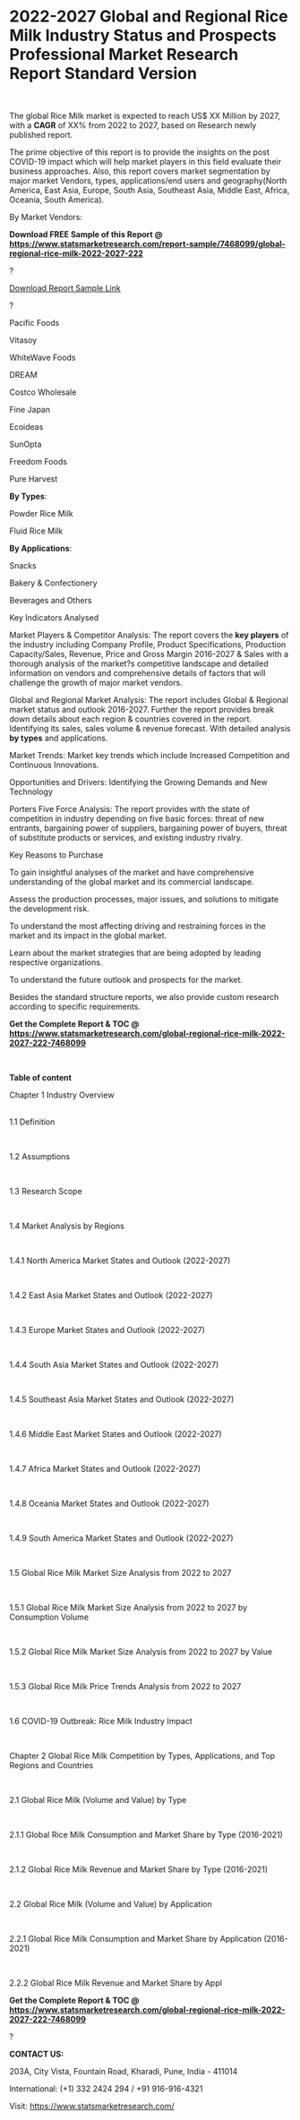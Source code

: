 <h1>2022-2027 Global and Regional Rice Milk Industry Status and Prospects Professional Market Research Report Standard Version</h1><br/><p>The global Rice Milk market is expected to reach US$ XX Million by 2027, with a <strong>CAGR</strong> of XX% from 2022 to 2027, based on Research newly published report.</p>
 
 
 
 <p>The prime objective of this report is to provide the insights on the post COVID-19 impact which will help market players in this field evaluate their business approaches. Also, this report covers market segmentation by major market Vendors, types, applications/end users and geography(North America, East Asia, Europe, South Asia, Southeast Asia, Middle East, Africa, Oceania, South America).</p>
 
 
 
 <p>By Market Vendors:</p>
 
 
 
 <div><b>Download FREE Sample of this Report @ <a href="https://www.statsmarketresearch.com/download-free-sample/7468099/global-regional-rice-milk-2022-2027-222">https://www.statsmarketresearch.com/report-sample/7468099/global-regional-rice-milk-2022-2027-222</a></b></div>
 
 
 
 <p>? </p>
 
 
 
 <p><a href="https://www.statsmarketresearch.com/download-free-sample/7468099/global-regional-rice-milk-2022-2027-222">Download Report Sample Link</a></p>
 
 
 
 <p>? </p>
 
 
 
 <p>Pacific Foods</p>
 
 
 
 <p>Vitasoy</p>
 
 
 
 <p>WhiteWave Foods</p>
 
 
 
 <p>DREAM</p>
 
 
 
 <p>Costco Wholesale</p>
 
 
 
 <p>Fine Japan</p>
 
 
 
 <p>Ecoideas</p>
 
 
 
 <p>SunOpta</p>
 
 
 
 <p>Freedom Foods</p>
 
 
 
 <p>Pure Harvest</p>
 
 
 
 <p><strong>By Types</strong>:</p>
 
 
 
 <p>Powder Rice Milk</p>
 
 
 
 <p>Fluid Rice Milk</p>
 
 
 
 <p><strong><strong>By Applications</strong></strong>:</p>
 
 
 
 <p>Snacks</p>
 
 
 
 <p>Bakery & Confectionery</p>
 
 
 
 <p>Beverages and Others</p>
 
 
 
 <p>Key Indicators Analysed</p>
 
 
 
 <p>Market Players & Competitor Analysis: The report covers the <strong>key players</strong> of the industry including Company Profile, Product Specifications, Production Capacity/Sales, Revenue, Price and Gross Margin 2016-2027 & Sales with a thorough analysis of the market?s competitive landscape and detailed information on vendors and comprehensive details of factors that will challenge the growth of major market vendors.</p>
 
 
 
 <p>Global and Regional Market Analysis: The report includes Global & Regional market status and outlook 2016-2027. Further the report provides break down details about each region & countries covered in the report. Identifying its sales, sales volume & revenue forecast. With detailed analysis <strong>by types</strong> and applications.</p>
 
 
 
 <p>Market Trends: Market key trends which include Increased Competition and Continuous Innovations.</p>
 
 
 
 <p>Opportunities and Drivers: Identifying the Growing Demands and New Technology</p>
 
 
 
 <p>Porters Five Force Analysis: The report provides with the state of competition in industry depending on five basic forces: threat of new entrants, bargaining power of suppliers, bargaining power of buyers, threat of substitute products or services, and existing industry rivalry.</p>
 
 
 
 <p>Key Reasons to Purchase</p>
 
 
 
 <p>To gain insightful analyses of the market and have comprehensive understanding of the global market and its commercial landscape.</p>
 
 
 
 <p>Assess the production processes, major issues, and solutions to mitigate the development risk.</p>
 
 
 
 <p>To understand the most affecting driving and restraining forces in the market and its impact in the global market.</p>
 
 
 
 <p>Learn about the market strategies that are being adopted by leading respective organizations.</p>
 
 
 
 <p>To understand the future outlook and prospects for the market.</p>
 
 
 
 <p>Besides the standard structure reports, we also provide custom research according to specific requirements.</p>
 
 
 
 <div><b>Get the Complete Report & TOC @ <a href="https://www.statsmarketresearch.com/global-regional-rice-milk-2022-2027-222-7468099">https://www.statsmarketresearch.com/global-regional-rice-milk-2022-2027-222-7468099</a></b></div>
 
 
 
 <p><br />
 
 <b>Table of content</b></p>
 
 
 
 <p>Chapter 1 Industry Overview<br />
 
 <br />
 
 1.1 Definition<br />
 
 <br />
 
 1.2 Assumptions<br />
 
 <br />
 
 1.3 Research Scope<br />
 
 <br />
 
 1.4 Market Analysis by Regions<br />
 
 <br />
 
 1.4.1 North America Market States and Outlook (2022-2027)<br />
 
 <br />
 
 1.4.2 East Asia Market States and Outlook (2022-2027)<br />
 
 <br />
 
 1.4.3 Europe Market States and Outlook (2022-2027)<br />
 
 <br />
 
 1.4.4 South Asia Market States and Outlook (2022-2027)<br />
 
 <br />
 
 1.4.5 Southeast Asia Market States and Outlook (2022-2027)<br />
 
 <br />
 
 1.4.6 Middle East Market States and Outlook (2022-2027)<br />
 
 <br />
 
 1.4.7 Africa Market States and Outlook (2022-2027)<br />
 
 <br />
 
 1.4.8 Oceania Market States and Outlook (2022-2027)<br />
 
 <br />
 
 1.4.9 South America Market States and Outlook (2022-2027)<br />
 
 <br />
 
 1.5 Global Rice Milk Market Size Analysis from 2022 to 2027<br />
 
 <br />
 
 1.5.1 Global Rice Milk Market Size Analysis from 2022 to 2027 by Consumption Volume<br />
 
 <br />
 
 1.5.2 Global Rice Milk Market Size Analysis from 2022 to 2027 by Value<br />
 
 <br />
 
 1.5.3 Global Rice Milk Price Trends Analysis from 2022 to 2027<br />
 
 <br />
 
 1.6 COVID-19 Outbreak: Rice Milk Industry Impact<br />
 
 <br />
 
 Chapter 2 Global Rice Milk Competition by Types, Applications, and Top Regions and Countries<br />
 
 <br />
 
 2.1 Global Rice Milk (Volume and Value) by Type<br />
 
 <br />
 
 2.1.1 Global Rice Milk Consumption and Market Share by Type (2016-2021)<br />
 
 <br />
 
 2.1.2 Global Rice Milk Revenue and Market Share by Type (2016-2021)<br />
 
 <br />
 
 2.2 Global Rice Milk (Volume and Value) by Application<br />
 
 <br />
 
 2.2.1 Global Rice Milk Consumption and Market Share by Application (2016-2021)<br />
 
 <br />
 
 2.2.2 Global Rice Milk Revenue and Market Share by Appl</p>
 
 
 
 <div><b>Get the Complete Report & TOC @ <a href="https://www.statsmarketresearch.com/global-regional-rice-milk-2022-2027-222-7468099">https://www.statsmarketresearch.com/global-regional-rice-milk-2022-2027-222-7468099</a></b></div>
 
 
 
 <p>? </p>
 
 
 
 <p><b>CONTACT US:</b><br />
 
 203A, City Vista, Fountain Road, Kharadi, Pune, India - 411014<br />
 
 International: (+1) 332 2424 294 / +91 916-916-4321<br />
 
 Visit: <a href="https://www.statsmarketresearch.com/">https://www.statsmarketresearch.com/</a></p>